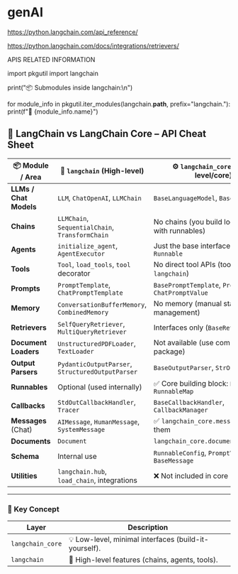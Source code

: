 # genAI


https://python.langchain.com/api_reference/

https://python.langchain.com/docs/integrations/retrievers/

APIS RELATED INFORMATION

import pkgutil
import langchain

print("📦 Submodules inside langchain:\n")

for module_info in pkgutil.iter_modules(langchain.__path__, prefix="langchain."):
    print(f"🔹 {module_info.name}")


## 🧠 LangChain vs LangChain Core – API Cheat Sheet

| 📦 Module / Area              | 🧩 `langchain` (High-level)                       | ⚙️ `langchain_core` (Low-level/core)                  |
|------------------------------|--------------------------------------------------|------------------------------------------------------|
| **LLMs / Chat Models**       | `LLM`, `ChatOpenAI`, `LLMChain`                  | `BaseLanguageModel`, `BaseChatModel`                |
| **Chains**                   | `LLMChain`, `SequentialChain`, `TransformChain` | No chains (you build logic manually with runnables) |
| **Agents**                   | `initialize_agent`, `AgentExecutor`             | Just the base interfaces like `Runnable`            |
| **Tools**                    | `Tool`, `load_tools`, `tool` decorator          | No direct tool APIs (tool calling is in `langchain`)|
| **Prompts**                  | `PromptTemplate`, `ChatPromptTemplate`          | `BasePromptTemplate`, `PromptValue`, `ChatPromptValue` |
| **Memory**                   | `ConversationBufferMemory`, `CombinedMemory`    | No memory (manual state management)                 |
| **Retrievers**               | `SelfQueryRetriever`, `MultiQueryRetriever`     | Interfaces only (`BaseRetriever`)                   |
| **Document Loaders**         | `UnstructuredPDFLoader`, `TextLoader`           | Not available (use community package)               |
| **Output Parsers**           | `PydanticOutputParser`, `StructuredOutputParser`| `BaseOutputParser`, `StrOutputParser`               |
| **Runnables**                | Optional (used internally)                      | ✅ Core building block: `Runnable`, `RunnableMap`   |
| **Callbacks**                | `StdOutCallbackHandler`, `Tracer`               | `BaseCallbackHandler`, `CallbackManager`            |
| **Messages** (Chat)          | `AIMessage`, `HumanMessage`, `SystemMessage`    | ✅ `langchain_core.messages` defines them            |
| **Documents**                | `Document`                                      | `langchain_core.documents.Document`                 |
| **Schema**                   | Internal use                                    | `RunnableConfig`, `PromptValue`, `BaseMessage`      |
| **Utilities**                | `langchain.hub`, `load_chain`, integrations     | ❌ Not included in core                             |

---

### 🧭 Key Concept

| Layer | Description |
|-------|-------------|
| `langchain_core` | 💡 Low-level, minimal interfaces (build-it-yourself). |
| `langchain`      | 🚀 High-level features (chains, agents, tools).      |


















